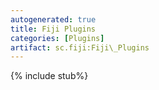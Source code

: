 ```yaml
---
autogenerated: true
title: Fiji Plugins
categories: [Plugins]
artifact: sc.fiji:Fiji\_Plugins
---
```


{% include stub%}



